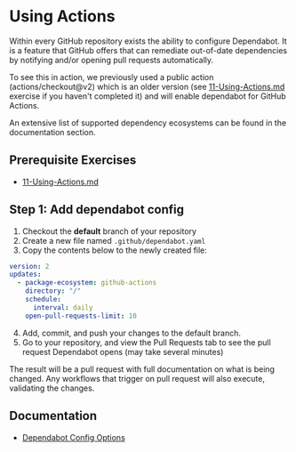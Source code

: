 # Using Actions
Within every GitHub repository exists the ability to configure Dependabot. It is a feature that GitHub offers that can remediate out-of-date dependencies by notifying and/or opening pull requests automatically.

To see this in action, we previously used a public action (actions/checkout@v2) which is an older version (see [11-Using-Actions.md](./11-Using-Actions.md) exercise if you haven't completed it) and will enable dependabot for GitHub Actions.

An extensive list of supported dependency ecosystems can be found in the documentation section.

## Prerequisite Exercises
- [11-Using-Actions.md](./11-Using-Actions.md)

## Step 1: Add dependabot config

1. Checkout the **default** branch of your repository
2. Create a new file named `.github/dependabot.yaml`
3. Copy the contents below to the newly created file:

```yaml
version: 2
updates:
  - package-ecosystem: github-actions
    directory: "/"
    schedule:
      interval: daily
    open-pull-requests-limit: 10
```

4. Add, commit, and push your changes to the default branch.
5. Go to your repository, and view the Pull Requests tab to see the pull request Dependabot opens (may take several minutes)

The result will be a pull request with full documentation on what is being changed. Any workflows that trigger on pull request will also execute, validating the changes.

## Documentation
- [Dependabot Config Options](https://docs.github.com/en/code-security/dependabot/dependabot-version-updates/configuration-options-for-the-dependabot.yml-file)